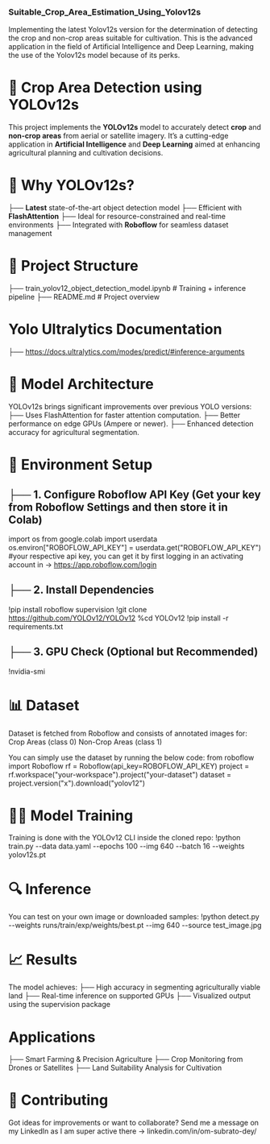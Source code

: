 ### Suitable_Crop_Area_Estimation_Using_Yolov12s
Implementing the latest Yolov12s version for the determination of detecting the crop and non-crop areas suitable for cultivation. This is the advanced application in the field of Artificial Intelligence and Deep Learning, making the use of the Yolov12s model because of its perks.

# 🌾 Crop Area Detection using YOLOv12s
This project implements the **YOLOv12s** model to accurately detect **crop** and **non-crop areas** from aerial or satellite imagery. It’s a cutting-edge application in **Artificial Intelligence** and **Deep Learning** aimed at enhancing agricultural planning and cultivation decisions.

# 🚀 Why YOLOv12s?
├── **Latest** state-of-the-art object detection model
├── Efficient with **FlashAttention**
├── Ideal for resource-constrained and real-time environments
├── Integrated with **Roboflow** for seamless dataset management

# 📁 Project Structure
├── train_yolov12_object_detection_model.ipynb   # Training + inference pipeline
├── README.md                                    # Project overview

# Yolo Ultralytics Documentation 
├── https://docs.ultralytics.com/modes/predict/#inference-arguments

# 🧠 Model Architecture
YOLOv12s brings significant improvements over previous YOLO versions:
├── Uses FlashAttention for faster attention computation.
├── Better performance on edge GPUs (Ampere or newer).
├── Enhanced detection accuracy for agricultural segmentation.

# 🔧 Environment Setup
## ├── 1. Configure Roboflow API Key (Get your key from Roboflow Settings and then store it in Colab)
import os
from google.colab import userdata
os.environ["ROBOFLOW_API_KEY"] = userdata.get("ROBOFLOW_API_KEY")  #your respective api key, you can get it by first logging in an activating account in -> https://app.roboflow.com/login

## ├── 2. Install Dependencies
!pip install roboflow supervision
!git clone https://github.com/YOLOv12/YOLOv12
%cd YOLOv12
!pip install -r requirements.txt

## ├── 3. GPU Check (Optional but Recommended)
!nvidia-smi

# 📊 Dataset
Dataset is fetched from Roboflow and consists of annotated images for:
Crop Areas (class 0)
Non-Crop Areas (class 1)

You can simply use the dataset by running the below code:
from roboflow import Roboflow
rf = Roboflow(api_key=ROBOFLOW_API_KEY)
project = rf.workspace("your-workspace").project("your-dataset")
dataset = project.version("x").download("yolov12")

# 🏋️‍♂️ Model Training
Training is done with the YOLOv12 CLI inside the cloned repo:
!python train.py --data data.yaml --epochs 100 --img 640 --batch 16 --weights yolov12s.pt

# 🔍 Inference
You can test on your own image or downloaded samples:
!python detect.py --weights runs/train/exp/weights/best.pt --img 640 --source test_image.jpg

# 📈 Results
The model achieves:
├── High accuracy in segmenting agriculturally viable land
├── Real-time inference on supported GPUs
├── Visualized output using the supervision package

# Applications
├── Smart Farming & Precision Agriculture
├── Crop Monitoring from Drones or Satellites
├── Land Suitability Analysis for Cultivation

# 🤝 Contributing
Got ideas for improvements or want to collaborate? Send me a message on my LinkedIn as I am super active there -> linkedin.com/in/om-subrato-dey/
